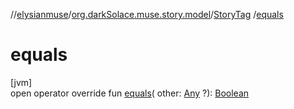 //[elysianmuse](../../../index.md)/[org.darkSolace.muse.story.model](../index.md)/[StoryTag](index.md)
/[equals](equals.md)

# equals

[jvm]\
open operator override fun [equals](equals.md)(
other: [Any](https://kotlinlang.org/api/latest/jvm/stdlib/kotlin/-any/index.html)
?): [Boolean](https://kotlinlang.org/api/latest/jvm/stdlib/kotlin/-boolean/index.html)
